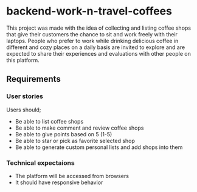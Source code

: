# backend-work-n-travel-coffees

This project was made with the idea of collecting and listing coffee shops that give their customers the chance to sit and work freely with their laptops. People who prefer to work while drinking delicious coffee in different and cozy places on a daily basis are invited to explore and are expected to share their experiences and evaluations with other people on this platform.

## Requirements

### User stories

Users should;

- Be able to list coffee shops
- Be able to make comment and review coffee shops
- Be able to give points based on 5 (1-5)
- Be able to star or pick as favorite selected shop
- Be able to generate custom personal lists and add shops into them

### Technical expectaions

- The platform will be accessed from browsers
- It should have responsive behavior
